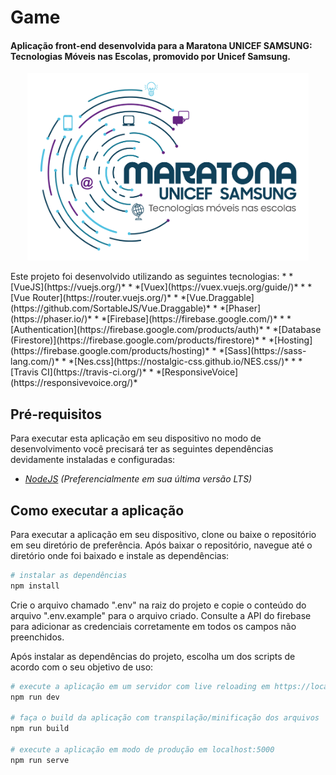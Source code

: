 # Game

#### Aplicação front-end desenvolvida para a Maratona UNICEF SAMSUNG: Tecnologias Móveis nas Escolas, promovido por Unicef Samsung.
<p align="center">
    <img width="450" height="300" src="/public/logo_maratona.png">
</p>
Este projeto foi desenvolvido utilizando as seguintes tecnologias:
* *[VueJS](https://vuejs.org/)*
	* *[Vuex](https://vuex.vuejs.org/guide/)*
	* *[Vue Router](https://router.vuejs.org/)*
	* *[Vue.Draggable](https://github.com/SortableJS/Vue.Draggable)*
* *[Phaser](https://phaser.io/)*
* *[Firebase](https://firebase.google.com/)*
	* *[Authentication](https://firebase.google.com/products/auth)*
	* *[Database (Firestore)](https://firebase.google.com/products/firestore)*
	* *[Hosting](https://firebase.google.com/products/hosting)*
* *[Sass](https://sass-lang.com/)*
* *[Nes.css](https://nostalgic-css.github.io/NES.css/)*
* *[Travis CI](https://travis-ci.org/)*
* *[ResponsiveVoice](https://responsivevoice.org/)*

## Pré-requisitos

Para executar esta aplicação em seu dispositivo no modo de desenvolvimento você precisará ter as seguintes dependências devidamente instaladas e configuradas:
* *<a href="https://nodejs.org/en/" target="_blank">NodeJS</a> (Preferencialmente em sua última versão LTS)*

## Como executar a aplicação

Para executar a aplicação em seu dispositivo, clone ou baixe o repositório em seu diretório de preferência. Após baixar o repositório, navegue até o diretório onde foi baixado e instale as dependências:

``` bash
# instalar as dependências
npm install
```

Crie o arquivo chamado ".env" na raiz do projeto e copie o conteúdo do arquivo ".env.example" para o arquivo criado. Consulte a API do firebase para adicionar as credenciais corretamente em todos os campos não preenchidos.

Após instalar as dependências do projeto, escolha um dos scripts de acordo com o seu objetivo de uso:

``` bash
# execute a aplicação em um servidor com live reloading em https://localhost:8080/
npm run dev

# faça o build da aplicação com transpilação/minificação dos arquivos
npm run build

# execute a aplicação em modo de produção em localhost:5000
npm run serve
```
